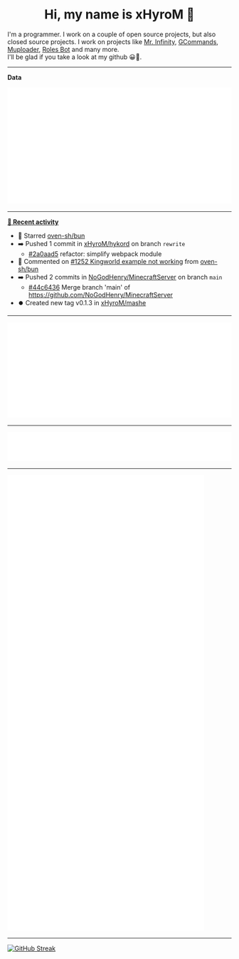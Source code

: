 <p align="center">
    <!-- <img src="https://avatars.githubusercontent.com/u/56601352" width="192" alt="hyro's pfp" /> -->
    <h1 align="center">Hi, my name is xHyroM 👋</h1>
</p>

I'm a programmer. I work on a couple of open source projects, but also closed source projects. I work on projects like [Mr. Infinity](https://discord.com/oauth2/authorize?client_id=720321585625694239&scope=bot%20applications.commands&permissions=8&redirect_uri=https://blobs.gq/imanager&prompt=consent&response_type=code), [GCommands](https://github.com/Garlic-Team/GCommands), [Muploader](https://github.com/xHyroM/Muploader), [Roles Bot](https://github.com/xHyroM/roles-bot) and many more.  
I'll be glad if you take a look at my github 😀👀.

___
**Data**

<img src="https://github.com/xHyroM/xHyroM/blob/master/.cache/base.svg">

___

**[📰 Recent activity](https://github.com/xHyroM)**
* 🌟 Starred [oven-sh/bun](https://github.com/oven-sh/bun)
* ➡️ Pushed 1 commit in [xHyroM/hykord](https://github.com/xHyroM/hykord) on branch `rewrite`
  * [#2a0aad5](https://github.com/xHyroM/hykord/commit/2a0aad5) refactor: simplify webpack module
* 💬 Commented on [#1252 Kingworld example not working](https://github.com/oven-sh/bun/issues/1252) from [oven-sh/bun](https://github.com/oven-sh/bun)
* ➡️ Pushed 2 commits in [NoGodHenry/MinecraftServer](https://github.com/NoGodHenry/MinecraftServer) on branch `main`
  * [#44c6436](https://github.com/NoGodHenry/MinecraftServer/commit/44c6436) Merge branch &#39;main&#39; of https://github.com/NoGodHenry/MinecraftServer
* ⏺️ Created new tag v0.1.3 in [xHyroM/mashe](https://github.com/xHyroM/mashe)


___

<img src="https://github.com/xHyroM/xHyroM/blob/master/.cache/isocalendar.svg">

___

<img src="https://github.com/xHyroM/xHyroM/blob/master/.cache/languages.svg">

___

<img src="https://github.com/xHyroM/xHyroM/blob/master/.cache/achievements.svg">

___

[![GitHub Streak](https://github-readme-streak-stats.herokuapp.com?user=xHyroM&theme=dark&hide_border=true&date_format=M%20j%5B%2C%20Y%5D)](https://git.io/streak-stats)
